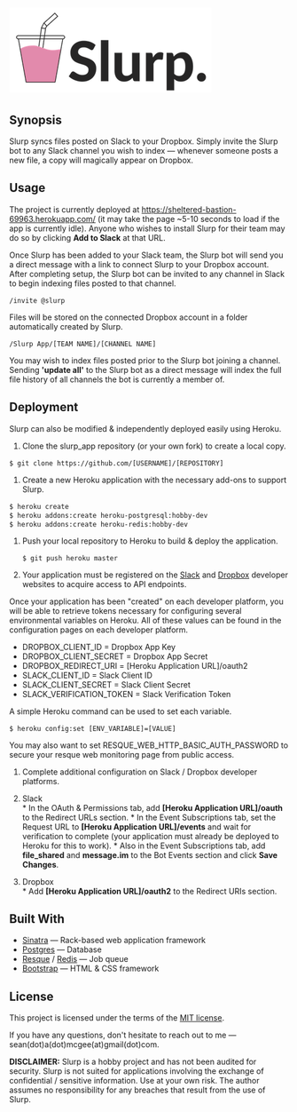 # ![slurp_app](public/img/LogoBig.png)

## Synopsis
Slurp syncs files posted on Slack to your Dropbox. Simply invite the Slurp bot to any Slack channel you wish to index — whenever someone posts a new file, a copy will magically appear on Dropbox.

## Usage
The project is currently deployed at https://sheltered-bastion-69963.herokuapp.com/ (it may take the page ~5-10 seconds to load if the app is currently idle). Anyone who wishes to install Slurp for their team may do so by clicking **Add to Slack** at that URL.

Once Slurp has been added to your Slack team, the Slurp bot will send you a direct message with a link to connect Slurp to your Dropbox account. After completing setup, the Slurp bot can be invited to any channel in Slack to begin indexing files posted to that channel.
```
/invite @slurp
```
Files will be stored on the connected Dropbox account in a folder automatically created by Slurp.
```
/Slurp App/[TEAM NAME]/[CHANNEL NAME]
```
You may wish to index files posted prior to the Slurp bot joining a channel. Sending **'update all'** to the Slurp bot as a direct message will index the full file history of all channels the bot is currently a member of.

## Deployment
Slurp can also be modified & independently deployed easily using Heroku.

1. Clone the slurp_app repository (or your own fork) to create a local copy.  
  ```
  $ git clone https://github.com/[USERNAME]/[REPOSITORY]
  ```

1. Create a new Heroku application with the necessary add-ons to support Slurp.  
  ```
  $ heroku create
  $ heroku addons:create heroku-postgresql:hobby-dev
  $ heroku addons:create heroku-redis:hobby-dev
  ```

1. Push your local repository to Heroku to build & deploy the application.  
    ```
    $ git push heroku master
    ```

1. Your application must be registered on the [Slack](https://api.slack.com/apps) and [Dropbox](https://www.dropbox.com/developers/apps) developer websites to acquire access to API endpoints.

  Once your application has been "created" on each developer platform, you will be able to retrieve tokens necessary for configuring several environmental variables on Heroku. All of these values can be found in the configuration pages on each developer platform.
  * DROPBOX_CLIENT_ID = Dropbox App Key
  * DROPBOX_CLIENT_SECRET = Dropbox App Secret
  * DROPBOX_REDIRECT_URI = [Heroku Application URL]/oauth2
  * SLACK_CLIENT_ID = Slack Client ID
  * SLACK_CLIENT_SECRET = Slack Client Secret
  * SLACK_VERIFICATION_TOKEN = Slack Verification Token

  A simple Heroku command can be used to set each variable.  
  ```
  $ heroku config:set [ENV_VARIABLE]=[VALUE]
  ```
  You may also want to set RESQUE_WEB_HTTP_BASIC_AUTH_PASSWORD to secure your resque web monitoring page from public access.

1. Complete additional configuration on Slack / Dropbox developer platforms.  
  1. Slack  
    * In the OAuth & Permissions tab, add **[Heroku Application URL]/oauth** to the Redirect URLs section.
    * In the Event Subscriptions tab, set the Request URL to **[Heroku Application URL]/events** and wait for verification to complete (your application must already be deployed to Heroku for this to work).
    * Also in the Event Subscriptions tab, add **file_shared** and **message.im** to the Bot Events section and click **Save Changes**.

  2. Dropbox  
    * Add **[Heroku Application URL]/oauth2** to the Redirect URIs section.

## Built With
* [Sinatra](http://www.sinatrarb.com/) — Rack-based web application framework
* [Postgres](https://www.postgresql.org/) — Database
* [Resque](https://github.com/resque/resque) / [Redis](https://redis.io/) — Job queue
* [Bootstrap](http://getbootstrap.com/) — HTML & CSS framework

## License
This project is licensed under the terms of the [MIT license](LICENSE.txt).

If you have any questions, don't hesitate to reach out to me — sean(dot)a(dot)mcgee(at)gmail(dot)com.

**DISCLAIMER:** Slurp is a hobby project and has not been audited for security. Slurp is not suited for applications involving the exchange of confidential / sensitive information. Use at your own risk. The author assumes no responsibility for any breaches that result from the use of Slurp.
